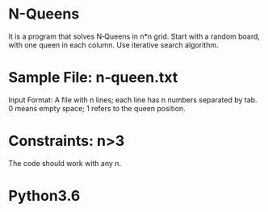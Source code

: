 # N-Queens
It is a program that solves N‐Queens in n*n grid.
Start with a random board, with one queen in each column.
Use iterative search algorithm.

# Sample File: n‐queen.txt
Input Format: A file with n lines; each line has n numbers separated by tab.
0 means empty space; 1 refers to the queen position.

# Constraints: n>3
The code should work with any n.

# Python3.6
